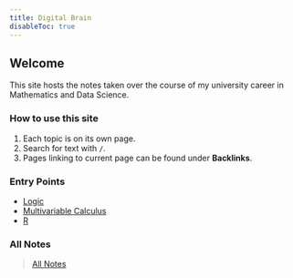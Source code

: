 ```yaml
---
title: Digital Brain
disableToc: true
---
```


## Welcome
This site hosts the notes taken over the course of my university career in Mathematics and Data Science.

### How to use this site
1. Each topic is on its own page.
2. Search for text with `/`.
3. Pages linking to current page can be found under __Backlinks__.

### Entry Points
- [Logic](logic.md)
- [Multivariable Calculus](partial-derivatives.md)
- [R](R-programming-language.md)

### All Notes
> [All Notes](/)
